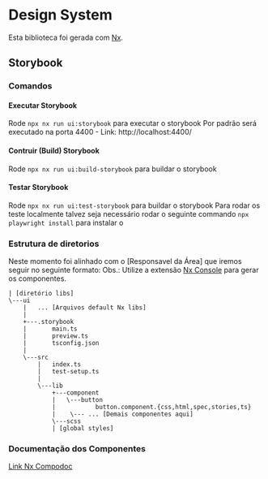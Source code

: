 # Design System

Esta biblioteca foi gerada com [Nx](https://nx.dev).

## Storybook

### Comandos

#### Executar Storybook

Rode `npx nx run ui:storybook` para executar o storybook
Por padrão será executado na porta 4400 - Link: http://localhost:4400/

#### Contruir (Build) Storybook

Rode `npx nx run ui:build-storybook` para buildar o storybook

#### Testar Storybook

Rode `npx nx run ui:test-storybook` para buildar o storybook
Para rodar os teste localmente talvez seja necessário rodar o seguinte commando `npx playwright install` para instalar o

### Estrutura de diretorios

Neste momento foi alinhado com o [Responsavel da Área] que iremos seguir no seguinte formato:
Obs.: Utilize a extensão [Nx Console](https://marketplace.visualstudio.com/items?itemName=nrwl.angular-console) para gerar os componentes.

```
| [diretório libs]
\---ui
    |   ... [Arquivos default Nx libs]
    |
    +---.storybook
    |       main.ts
    |       preview.ts
    |       tsconfig.json
    |
    \---src
        |   index.ts
        |   test-setup.ts
        |
        \---lib
            +---component
            |   \---button
            |           button.component.{css,html,spec,stories,ts}
            |    \--- ... [Demais componentes aqui]
            \---scss
            | [global styles]
```

### Documentação dos Componentes

[Link Nx Compodoc](https://nx.dev/recipes/storybook/angular-storybook-compodoc)
